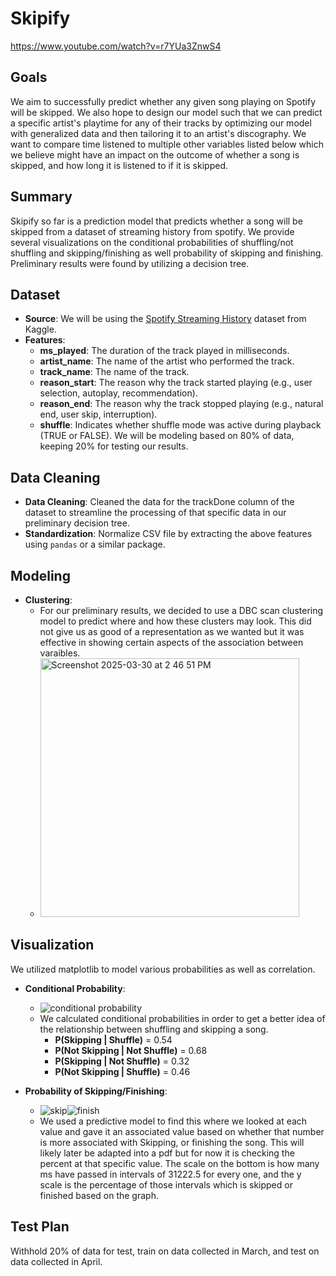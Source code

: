 # Skipify
https://www.youtube.com/watch?v=r7YUa3ZnwS4

## Goals
We aim to successfully predict whether any given song playing on Spotify will be skipped. We also hope to design our model such that we can predict a specific artist's playtime for any of their tracks by optimizing our model with generalized data and then tailoring it to an artist's discography. We want to compare time listened to multiple other variables listed below which we believe might have an impact on the outcome of whether a song is skipped, and how long it is listened to if it is skipped.

## Summary
Skipify so far is a prediction model that predicts whether a song will be skipped from a dataset of streaming history from spotify. We provide several visualizations on the conditional probabilities of shuffling/not shuffling and skipping/finishing as well probability of skipping and finishing. Preliminary results were found by utilizing a decision tree.

## Dataset
- **Source**: We will be using the [Spotify Streaming History](https://www.kaggle.com/datasets/sgoutami/spotify-streaming-history) dataset from Kaggle. 
- **Features**:
    - **ms_played**: The duration of the track played in milliseconds.
    - **artist_name**: The name of the artist who performed the track.
    - **track_name**: The name of the track.
    - **reason_start**: The reason why the track started playing (e.g., user selection, autoplay, recommendation).
    - **reason_end**: The reason why the track stopped playing (e.g., natural end, user skip, interruption).
    - **shuffle**: Indicates whether shuffle mode was active during playback (TRUE or FALSE).
 We will be modeling based on 80% of data, keeping 20% for testing our results.

## Data Cleaning
- **Data Cleaning**: Cleaned the data for the trackDone column of the dataset to streamline the processing of that specific data in our preliminary decision tree.
- **Standardization**: Normalize CSV file by extracting the above features using `pandas` or a similar package.

## Modeling
- **Clustering**:
    - For our preliminary results, we decided to use a DBC scan clustering model to predict where and how these clusters may look. This did not give us as good of a representation as we wanted but it was effective in showing certain aspects of the association between varaibles.
    - <img width="414" alt="Screenshot 2025-03-30 at 2 46 51 PM" src="https://github.com/user-attachments/assets/9668645c-46ee-45ed-a389-4ece352a330c" />


## Visualization
We utilized matplotlib to model various probabilities as well as correlation.
- **Conditional Probability**:
    - ![conditional probability](https://github.com/user-attachments/assets/83040f8a-b33a-4abb-a813-39da7ba13e14)
    - We calculated conditional probabilities in order to get a better idea of the relationship between shuffling and skipping a song.
        - **P(Skipping | Shuffle)** = 0.54
        - **P(Not Skipping | Not Shuffle)** = 0.68
        - **P(Skipping | Not Shuffle)** = 0.32
        - **P(Not Skipping | Shuffle)** = 0.46



- **Probability of Skipping/Finishing**:
    - ![skip](https://github.com/user-attachments/assets/337cb5cd-950c-4c69-9a19-d1a05a337fe0)![finish](https://github.com/user-attachments/assets/b818e52a-381f-4c8d-9bee-5bd9907a70c8)
    - We used a predictive model to find this where we looked at each value and gave it an associated value based on whether that number is more associated with Skipping, or finishing the song. This will likely later be adapted into a pdf but for now it is checking the percent at that specific value. The scale on the bottom is how many ms have passed in intervals of 31222.5 for every one, and the y scale is the percentage of those intervals which is skipped or finished based on the graph.



## Test Plan
Withhold 20% of data for test, train on data collected in March, and test on data collected in April.
